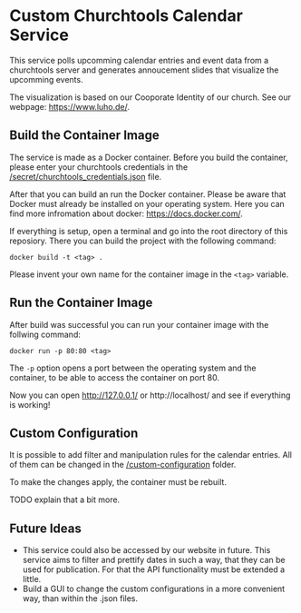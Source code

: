 # Custom Churchtools Calendar Service

This service polls upcomming calendar entries and event data from a churchtools server and generates annoucement slides that visualize the upcomming events.

The visualization is based on our Cooporate Identity of our church. See our webpage: https://www.luho.de/.

## Build the Container Image
The service is made as a Docker container. Before you build the container, please enter your churchtools credentials in the [/secret/churchtools_credentials.json](/secret/churchtools_credentials.json) file.

After that you can build an run the Docker container. Please be aware that Docker must already be installed on your operating system. Here you can find more infromation about docker: https://docs.docker.com/.

If everything is setup, open a terminal and go into the root directory of this reposiory. There you can build the project with the following command:
```
docker build -t <tag> .
```
Please invent your own name for the container image in the ```<tag>``` variable.

## Run the Container Image
After build was successful you can run your container image with the follwing command:
```
docker run -p 80:80 <tag>
```
The ```-p``` option opens a port between the operating system and the container, to be able to access the container on port 80.

Now you can open http://127.0.0.1/ or http://localhost/ and see if everything is working!

## Custom Configuration
It is possible to add filter and manipulation rules for the calendar entries. 
All of them can be changed in the [/custom-configuration](/custom-configuration) folder.

To make the changes apply, the container must be rebuilt.

TODO explain that a bit more.

## Future Ideas
 - This service could also be accessed by our website in future. This service aims to filter and prettify dates in such a way, that they can be used for publication. For that the API functionality must be extended a little.
 - Build a GUI to change the custom configurations in a more convenient way, than within the .json files.

